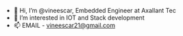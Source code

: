 - 👋 Hi, I’m @vineescar, Embedded Engineer at Axallant Tec
- 👀 I’m interested in IOT and Stack development
- 📫 EMAIL - vineescar21@gmail.com


